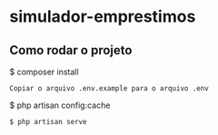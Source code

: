 # simulador-emprestimos

## Como rodar o projeto
$ composer install

```
Copiar o arquivo .env.example para o arquivo .env

```
$ php artisan config:cache

```
$ php artisan serve